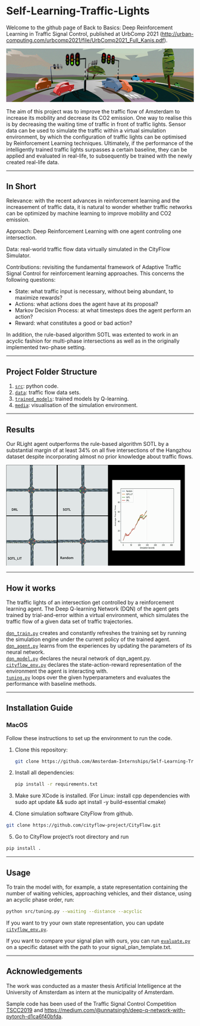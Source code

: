# Self-Learning-Traffic-Lights

Welcome to the github page of Back to Basics: Deep Reinforcement Learning in Traffic Signal Control, published at UrbComp 2021 (http://urban-computing.com/urbcomp2021/file/UrbComp2021_Full_Kanis.pdf).


![](media/traffic.png)

The aim of this project was to improve the traffic flow of Amsterdam to increase its mobility and decrease its CO2 emission. One way to realise this is by decreasing the waiting time of traffic in front of traffic lights. Sensor data can be used to simulate the traffic within a virtual simulation environment,
by which the configuration of traffic lights can be optimised by Reinforcement Learning techniques. Ultimately, if the performance of the intelligently trained traffic lights surpasses a certain baseline, they can be applied and evaluated in real-life, to subsequently be trained with the newly created real-life data.

---

## In Short

Relevance: with the recent advances in reinforcement learning and the increasement of traffic data, it is natural to wonder whether traffic networks can be optimized by machine learning to improve mobility and CO2 emission.

Approach: Deep Reinforcement Learning with one agent controling one intersection.

Data: real-world traffic flow data virtually simulated in the CityFlow Simulator.

Contributions: revisiting the fundamental framework of Adaptive Traffic Signal Control for reinforcement learning approaches. This concerns the following questions:
- State: what traffic input is necessary, without being abundant, to maximize rewards?
- Actions: what actions does the agent have at its proposal?
- Markov Decision Process: at what timesteps does the agent perform an action?
- Reward: what constitutes a good or bad action?

In addition, the rule-based algorithm SOTL was extented to work in an acyclic fashion for multi-phase intersections as well as in the originally implemented
two-phase setting.

---

## Project Folder Structure

1) [`src`](./src): python code.
1) [`data`](./data): traffic flow data sets.
1) [`trained_models`](./trained_models): trained models by Q-learning.
1) [`media`](./media): visualisation of the simulation environment.

---

## Results

Our RLight agent outperforms the rule-based algorithm SOTL by a substantial margin of at least 34% on all five intersections of the Hangzhou dataset despite incorporating almost no prior knowledge about traffic flows.

![alt text](https://github.com/Amsterdam-Internships/Self-Learning-Traffic-Lights/blob/workinprogress/media/videos/compare.gif)

---

## How it works

The traffic lights of an intersection get controlled by a reinforcement learning agent.
The Deep Q-learning Network (DQN) of the agent gets trained by trial-and-error within a virtual environment, 
which simulates the traffic flow of a given data set of traffic trajectories.

[`dqn_train.py`](./src/dqn_train.py) creates and constantly refreshes the training set by running the simulation engine under the current policy of the trained agent.  
[`dqn_agent.py`](./src/dqn_agent.py) learns from the experiences by updating the parameters of its neural network.  
[`dqn_model.py`](./src/dqn_model.py) declares the neural network of dqn_agent.py.  
[`cityflow_env.py`](./src/cityflow_env.py) declares the state-action-reward representation of the environment the agent is interacting with.  
[`tuning.py`](./src/tuning.py) loops over the given hyperparameters and evaluates the performance with baseline methods.

---

## Installation Guide

### MacOS

Follow these instructions to set up the environment to run the code.

1) Clone this repository:
    ```bash
    git clone https://github.com/Amsterdam-Internships/Self-Learning-Traffic-Lights
    ```

2) Install all dependencies:
    ```bash
    pip install -r requirements.txt
    ```
3) Make sure XCode is installed. (For Linux: install cpp dependencies with sudo apt update && sudo apt install -y build-essential cmake)

4) Clone simulation software CityFlow from github.

```bash
git clone https://github.com/cityflow-project/CityFlow.git
```
5) Go to CityFlow project’s root directory and run
```bash
pip install .
```

---

## Usage

To train the model with, for example, a state representation containing the number of waiting vehicles, approaching vehicles, and their distance, using an acyclic phase order, run:
```bash
python src/tuning.py --waiting --distance --acyclic
```

If you want to try your own state representation, you can update [`cityflow_env.py`](./src/cityflow_env.py).  

If you want to compare your signal plan with ours, you can run [`evaluate.py`](./src/evaluate.py) on a specific dataset with the path to your signal_plan_template.txt. 

---

## Acknowledgements
The work was conducted as a master thesis Artificial Intelligence at the University of Amsterdam as intern at the municipality of Amsterdam. 

Sample code has been used of the Traffic Signal Control Competition [TSCC2019](https://github.com/tianrang-intelligence/TSCC2019) and https://medium.com/@unnatsingh/deep-q-network-with-pytorch-d1ca6f40bfda.
